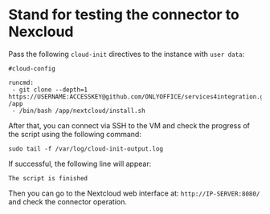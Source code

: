 # Stand for testing the connector to Nexcloud

Pass the following `cloud-init` directives to the instance with `user data`:
```
#cloud-config

runcmd:
 - git clone --depth=1 https://USERNAME:ACCESSKEY@github.com/ONLYOFFICE/services4integration.git /app
 - /bin/bash /app/nextcloud/install.sh
```

After that, you can connect via SSH to the VM and check the progress of the script using the following command:
```
sudo tail -f /var/log/cloud-init-output.log
```

If successful, the following line will appear:
``` 
The script is finished
```
Then you can go to the Nextcloud web interface at: `http://IP-SERVER:8080/` and check the connector operation.
